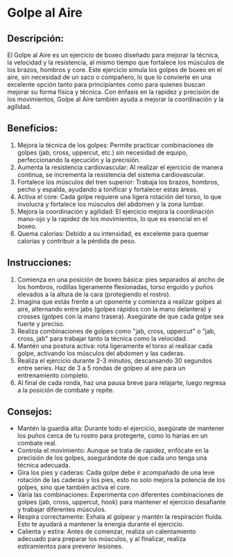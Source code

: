 # Golpe al Aire 

## Descripción:
El Golpe al Aire es un ejercicio de boxeo diseñado para mejorar la técnica, la velocidad y la resistencia, al mismo tiempo que fortalece los músculos de los brazos, hombros y core. Este ejercicio simula los golpes de boxeo en el aire, sin necesidad de un saco o compañero, lo que lo convierte en una excelente opción tanto para principiantes como para quienes buscan mejorar su forma física y técnica. Con énfasis en la rapidez y precisión de los movimientos, Golpe al Aire también ayuda a mejorar la coordinación y la agilidad.

## Beneficios:

1. Mejora la técnica de los golpes: Permite practicar combinaciones de golpes (jab, cross, uppercut, etc.) sin necesidad de equipo, perfeccionando la ejecución y la precisión.
2. Aumenta la resistencia cardiovascular: Al realizar el ejercicio de manera continua, se incrementa la resistencia del sistema cardiovascular.
3. Fortalece los músculos del tren superior: Trabaja los brazos, hombros, pecho y espalda, ayudando a tonificar y fortalecer estas áreas.
4. Activa el core: Cada golpe requiere una ligera rotación del torso, lo que involucra y fortalece los músculos del abdomen y la zona lumbar.
5. Mejora la coordinación y agilidad: El ejercicio mejora la coordinación mano-ojo y la rapidez de los movimientos, lo que es esencial en el boxeo.
6. Quema calorías: Debido a su intensidad, es excelente para quemar calorías y contribuir a la pérdida de peso.

## Instrucciones:

1. Comienza en una posición de boxeo básica: pies separados al ancho de los hombros, rodillas ligeramente flexionadas, torso erguido y puños elevados a la altura de la cara (protegiendo el rostro).
2. Imagina que estás frente a un oponente y comienza a realizar golpes al aire, alternando entre jabs (golpes rápidos con la mano delantera) y crosses (golpes con la mano trasera). Asegúrate de que cada golpe sea fuerte y preciso.
3. Realiza combinaciones de golpes como "jab, cross, uppercut" o "jab, cross, jab" para trabajar tanto la técnica como la velocidad.
4. Mantén una postura activa: rota ligeramente el torso al realizar cada golpe, activando los músculos del abdomen y las caderas.
5. Realiza el ejercicio durante 2-3 minutos, descansando 30 segundos entre series. Haz de 3 a 5 rondas de golpeo al aire para un entrenamiento completo.
6. Al final de cada ronda, haz una pausa breve para relajarte, luego regresa a la posición de combate y repite.

## Consejos:

- Mantén la guardia alta: Durante todo el ejercicio, asegúrate de mantener los puños cerca de tu rostro para protegerte, como lo harías en un combate real.
- Controla el movimiento: Aunque se trata de rapidez, enfócate en la precisión de los golpes, asegurándote de que cada uno tenga una técnica adecuada.
- Gira los pies y caderas: Cada golpe debe ir acompañado de una leve rotación de las caderas y los pies, esto no solo mejora la potencia de los golpes, sino que también activa el core.
- Varía las combinaciones: Experimenta con diferentes combinaciones de golpes (jab, cross, uppercut, hook) para mantener el ejercicio desafiante y trabajar diferentes músculos.
- Respira correctamente: Exhala al golpear y mantén la respiración fluida. Esto te ayudará a mantener la energía durante el ejercicio.
- Calienta y estira: Antes de comenzar, realiza un calentamiento adecuado para preparar los músculos, y al finalizar, realiza estiramientos para prevenir lesiones.
